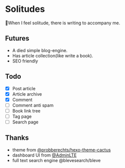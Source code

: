 # Solitudes

:smoking:When I feel solitude, there is writing to accompany me.

## Futures

- A died simple blog-engine.
- Has article collection(like write a book).
- SEO friendly

## Todo

- [x] Post article
- [x] Article archive
- [x] Comment
- [ ] Comment anti spam
- [ ] Book link tree
- [ ] Tag page
- [ ] Search page

## Thanks

- theme from [@probberechts/hexo-theme-cactus](https://github.com/probberechts/hexo-theme-cactus)
- dashboard UI from [@AdminLTE](https://adminlte.io/)
- full text search engine @blevesearch/bleve